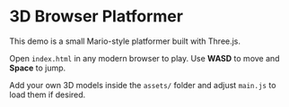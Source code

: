 # 3D Browser Platformer

This demo is a small Mario-style platformer built with Three.js.

Open `index.html` in any modern browser to play. Use **WASD** to move and **Space** to jump.

Add your own 3D models inside the `assets/` folder and adjust `main.js` to load them if desired.
